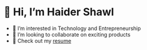 # 👋 Hi, I’m Haider Shawl

- 👀 I’m interested in Technology and Entrepreneurship
- 💞️ I’m looking to collaborate on exciting products
- 📝 Check out my <a href="https://haidershawl.github.io/Resume.pdf">resume</a>

<!---
HaiderShawl/HaiderShawl is a ✨ special ✨ repository because its `README.md` (this file) appears on your GitHub profile.
You can click the Preview link to take a look at your changes.
--->
